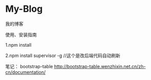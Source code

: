 # My-Blog
我的博客

使用、安装指南

1.npm install

2.npm install supervisor -g   //这个是改后端代码自动刷新


笔记：
bootstrap-table
http://bootstrap-table.wenzhixin.net.cn/zh-cn/documentation/